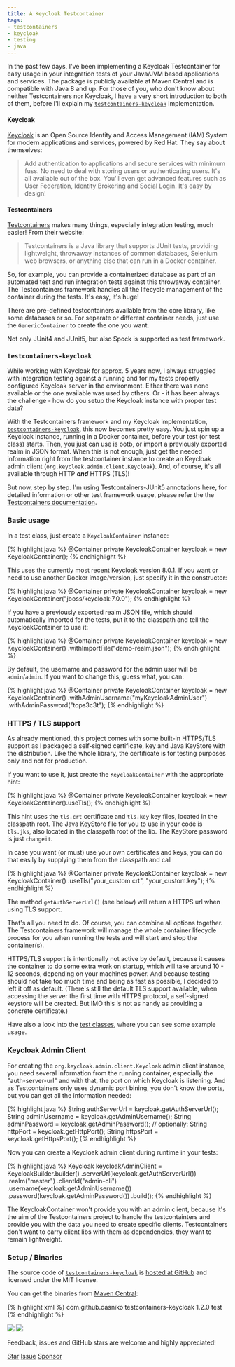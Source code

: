 ```yaml
---
title: A Keycloak Testcontainer
tags:
- testcontainers
- keycloak
- testing
- java
---
```


In the past few days, I've been implementing a Keycloak Testcontainer for easy usage in your integration tests of your Java/JVM based applications and services.
The package is publicly available at Maven Central and is compatible with Java 8 and up.
For those of you, who don't know about neither Testcontainers nor Keycloak, I have a very short introduction to both of them, before I'll explain my [`testcontainers-keycloak`](https://github.com/dasniko/testcontainers-keycloak) implementation.

#### Keycloak

[Keycloak](https://www.keycloak.org) is an Open Source Identity and Access Management (IAM) System for modern applications and services, powered by Red Hat.
They say about themselves:

> Add authentication to applications and secure services with minimum fuss. No need to deal with storing users or authenticating users. It's all available out of the box.
You'll even get advanced features such as User Federation, Identity Brokering and Social Login.
It's easy by design!

#### Testcontainers

[Testcontainers](https://testcontainers.org) makes many things, especially integration testing, much easier!
From their website:

> Testcontainers is a Java library that supports JUnit tests, providing lightweight, throwaway instances of common databases, Selenium web browsers, or anything else that can run in a Docker container.

So, for example, you can provide a containerized database as part of an automated test and run integration tests against this throwaway container.
The Testcontainers framework handles all the lifecycle management of the container during the tests.
It's easy, it's huge!

There are pre-defined testcontainers available from the core library, like some databases or so.
For separate or different container needs, just use the `GenericContainer` to create the one you want.

Not only JUnit4 and JUnit5, but also Spock is supported as test framework.

### `testcontainers-keycloak`

While working with Keycloak for approx. 5 years now, I always struggled with integration testing against a running and for my tests properly configured Keycloak server in the environment.
Either there was none available or the one available was used by others.
Or - it has been always the challenge - how do you setup the Keycloak instance with proper test data?

With the Testcontainers framework and my Keycloak implementation, [`testcontainers-keycloak`](https://github.com/dasniko/testcontainers-keycloak), this now becomes pretty easy.
You just spin up a Keycloak instance, running in a Docker container, before your test (or test class) starts.
Then, you just can use is ootb, or import a previously exported realm in JSON format.
When this is not enough, just get the needed information right from the testcontainer instance to create an Keycloak admin client (`org.keycloak.admin.client.Keycloak`).
And, of course, it's all available through HTTP _**and**_ HTTPS (TLS)!

But now, step by step.
I'm using Testcontainers-JUnit5 annotations here, for detailed information or other test framework usage, please refer the the [Testcontainers documentation](https://www.testcontainers.org/quickstart/junit_4_quickstart/).

### Basic usage

In a test class, just create a `KeycloakContainer` instance:

{% highlight java %}
@Container
private KeycloakContainer keycloak = new KeycloakContainer();
{% endhighlight %}

This uses the currently most recent Keycloak version 8.0.1.
If you want or need to use another Docker image/version, just specify it in the constructor:

{% highlight java %}
@Container
private KeycloakContainer keycloak = new KeycloakContainer("jboss/keycloak:7.0.0");
{% endhighlight %}

If you have a previously exported realm JSON file, which should automatically imported for the tests, put it to the classpath and tell the KeycloakContainer to use it:

{% highlight java %}
@Container
private KeycloakContainer keycloak = new KeycloakContainer()
    .withImportFile("demo-realm.json");
{% endhighlight %}

By default, the username and password for the admin user will be `admin`/`admin`.
If you want to change this, guess what, you can:

{% highlight java %}
@Container
private KeycloakContainer keycloak = new KeycloakContainer()
    .withAdminUsername("myKeycloakAdminUser")
    .withAdminPassword("tops3c3t");
{% endhighlight %}

### HTTPS / TLS support

As already mentioned, this project comes with some built-in HTTPS/TLS support as I packaged a self-signed certificate, key and Java KeyStore with the distribution.
Like the whole library, the certificate is for testing purposes only and not for production.

If you want to use it, just create the `KeycloakContainer` with the appropriate hint:

{% highlight java %}
@Container
private KeycloakContainer keycloak = new KeycloakContainer().useTls();
{% endhighlight %}

This hint uses the `tls.crt` certificate and `tls.key` key files, located in the classpath root.
The Java KeyStore file for you to use in your code is `tls.jks`, also located in the classpath root of the lib.
The KeyStore password is just `changeit`.

In case you want (or must) use your own certificates and keys, you can do that easily by supplying them from the classpath and call

{% highlight java %}
@Container
private KeycloakContainer keycloak = new KeycloakContainer()
    .useTls("your_custom.crt", "your_custom.key");
{% endhighlight %}

The method `getAuthServerUrl()` (see below) will return a HTTPS url when using TLS support.

That's all you need to do.
Of course, you can combine all options together.
The Testcontainers framework will manage the whole container lifecycle process for you when running the tests and will start and stop the container(s).

HTTPS/TLS support is intentionally not active by default, because it causes the container to do some extra work on startup, which will take around 10 - 12 seconds, depending on your machines power.
And because testing should not take too much time and being as fast as possible, I decided to left it off as default.
(There's still the default TLS support available, when accessing the server the first time with HTTPS protocol, a self-signed keystore will be created.
But IMO this is not as handy as providing a concrete certificate.)

Have also a look into the [test classes](https://github.com/dasniko/testcontainers-keycloak/tree/master/src/test/java/dasniko/testcontainers/keycloak), where you can see some example usage.

### Keycloak Admin Client

For creating the `org.keycloak.admin.client.Keycloak` admin client instance, you need several information from the running container, especially the "auth-server-url" and with that, the port on which Keycloak is listening.
And as Testcontainers only uses dynamic port bining, you don't know the ports, but you can get all the information needed:

{% highlight java %}
String authServerUrl = keycloak.getAuthServerUrl();
String adminUsername = keycloak.getAdminUsername();
String adminPassword = keycloak.getAdminPassword();
// optionally:
String httpPort = keycloak.getHttpPort();
String httpsPort = keycloak.getHttpsPort();
{% endhighlight %}

Now you can create a Keycloak admin client during runtime in your tests:

{% highlight java %}
Keycloak keycloakAdminClient = KeycloakBuilder.builder()
    .serverUrl(keycloak.getAuthServerUrl())
    .realm("master")
    .clientId("admin-cli")
    .username(keycloak.getAdminUsername())
    .password(keycloak.getAdminPassword())
    .build();
{% endhighlight %}

The KeycloakContainer won't provide you with an admin client, because it's the aim of the Testcontainers project to handle the testcontainters and provide you with the data you need to create specific clients.
Testcontainers don't want to carry client libs with them as dependencies, they want to remain lightweight.

### Setup / Binaries

The source code of [`testcontainers-keycloak`](https://github.com/dasniko/testcontainers-keycloak) is [hosted at GitHub](https://github.com/dasniko/testcontainers-keycloak) and licensed under the MIT license.

You can get the binaries from [Maven Central](https://search.maven.org/artifact/com.github.dasniko/testcontainers-keycloak):

{% highlight xml %}
<dependency>
    <groupId>com.github.dasniko</groupId>
    <artifactId>testcontainers-keycloak</artifactId>
    <version>1.2.0</version>
    <scope>test</scope>
</dependency>
{% endhighlight %}

![](https://img.shields.io/github/v/release/dasniko/testcontainers-keycloak)
![](https://img.shields.io/github/license/dasniko/testcontainers-keycloak)

Feedback, issues and GitHub stars are welcome and highly appreciated!

<script async defer src="https://buttons.github.io/buttons.js"></script>
<a class="github-button" href="https://github.com/dasniko/testcontainers-keycloak" data-icon="octicon-star" data-size="large" aria-label="Star dasniko/testcontainers-keycloak on GitHub">Star</a>
<a class="github-button" href="https://github.com/dasniko/testcontainers-keycloak/issues" data-icon="octicon-issue-opened" data-size="large" aria-label="Issue dasniko/testcontainers-keycloak on GitHub">Issue</a>
<a class="github-button" href="https://paypal.me/dasniko" data-icon="octicon-heart" data-size="large" aria-label="Sponsor @dasniko">Sponsor</a>
